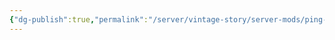 ```yaml
---
{"dg-publish":true,"permalink":"/server/vintage-story/server-mods/ping-markers/","tags":["vs-outdated"],"noteIcon":""}
---
```


